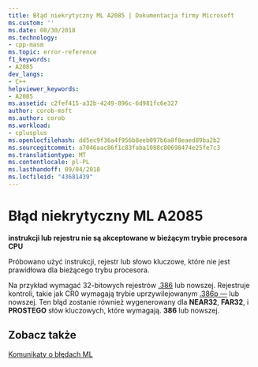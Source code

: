 ```yaml
---
title: Błąd niekrytyczny ML A2085 | Dokumentacja firmy Microsoft
ms.custom: ''
ms.date: 08/30/2018
ms.technology:
- cpp-masm
ms.topic: error-reference
f1_keywords:
- A2085
dev_langs:
- C++
helpviewer_keywords:
- A2085
ms.assetid: c2fef415-a32b-4249-896c-6d981fc6e327
author: corob-msft
ms.author: corob
ms.workload:
- cplusplus
ms.openlocfilehash: dd5ec9f36a4f956b8eeb097b6a8f8eaed89ba2b2
ms.sourcegitcommit: a7046aac86f1c83faba1088c80698474e25fe7c3
ms.translationtype: MT
ms.contentlocale: pl-PL
ms.lasthandoff: 09/04/2018
ms.locfileid: "43681439"
---
```

# <a name="ml-nonfatal-error-a2085"></a>Błąd niekrytyczny ML A2085

**instrukcji lub rejestru nie są akceptowane w bieżącym trybie procesora CPU**

Próbowano użyć instrukcji, rejestr lub słowo kluczowe, które nie jest prawidłowa dla bieżącego trybu procesora.

Na przykład wymagać 32-bitowych rejestrów [.386](../../assembler/masm/dot-386.md) lub nowszej. Rejestruje kontroli, takie jak CR0 wymagają trybie uprzywilejowanym [.386p —](../../assembler/masm/dot-386p.md) lub nowszej. Ten błąd zostanie również wygenerowany dla **NEAR32**, **FAR32**, i **PROSTEGO** słów kluczowych, które wymagają. **386** lub nowszej.

## <a name="see-also"></a>Zobacz także

[Komunikaty o błędach ML](../../assembler/masm/ml-error-messages.md)<br/>
